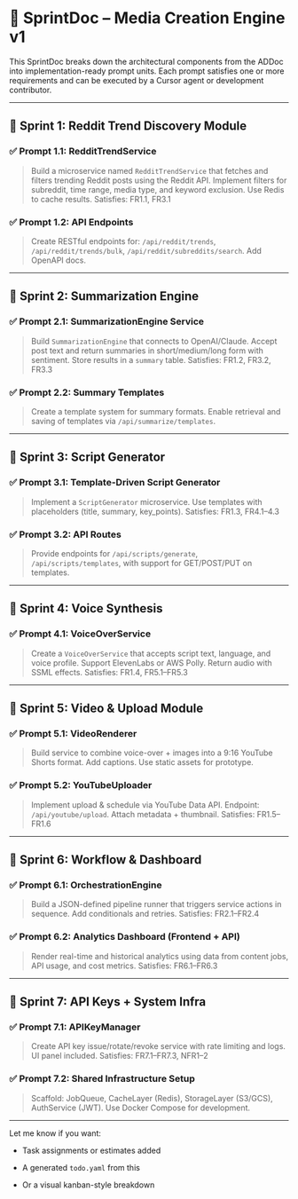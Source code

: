 # 🚀 SprintDoc – Media Creation Engine v1

This SprintDoc breaks down the architectural components from the ADDoc into implementation-ready prompt units. Each prompt satisfies one or more requirements and can be executed by a Cursor agent or development contributor.

----------

## 🏁 Sprint 1: Reddit Trend Discovery Module

### ✅ Prompt 1.1: RedditTrendService

> Build a microservice named `RedditTrendService` that fetches and filters trending Reddit posts using the Reddit API. Implement filters for subreddit, time range, media type, and keyword exclusion. Use Redis to cache results. Satisfies: FR1.1, FR3.1

### ✅ Prompt 1.2: API Endpoints

> Create RESTful endpoints for: `/api/reddit/trends`, `/api/reddit/trends/bulk`, `/api/reddit/subreddits/search`. Add OpenAPI docs.

----------

## 🏁 Sprint 2: Summarization Engine

### ✅ Prompt 2.1: SummarizationEngine Service

> Build `SummarizationEngine` that connects to OpenAI/Claude. Accept post text and return summaries in short/medium/long form with sentiment. Store results in a `summary` table. Satisfies: FR1.2, FR3.2, FR3.3

### ✅ Prompt 2.2: Summary Templates

> Create a template system for summary formats. Enable retrieval and saving of templates via `/api/summarize/templates`.

----------

## 🏁 Sprint 3: Script Generator

### ✅ Prompt 3.1: Template-Driven Script Generator

> Implement a `ScriptGenerator` microservice. Use templates with placeholders (title, summary, key_points). Satisfies: FR1.3, FR4.1–4.3

### ✅ Prompt 3.2: API Routes

> Provide endpoints for `/api/scripts/generate`, `/api/scripts/templates`, with support for GET/POST/PUT on templates.

----------

## 🏁 Sprint 4: Voice Synthesis

### ✅ Prompt 4.1: VoiceOverService

> Create a `VoiceOverService` that accepts script text, language, and voice profile. Support ElevenLabs or AWS Polly. Return audio with SSML effects. Satisfies: FR1.4, FR5.1–FR5.3

----------

## 🏁 Sprint 5: Video & Upload Module

### ✅ Prompt 5.1: VideoRenderer

> Build service to combine voice-over + images into a 9:16 YouTube Shorts format. Add captions. Use static assets for prototype.

### ✅ Prompt 5.2: YouTubeUploader

> Implement upload & schedule via YouTube Data API. Endpoint: `/api/youtube/upload`. Attach metadata + thumbnail. Satisfies: FR1.5–FR1.6

----------

## 🏁 Sprint 6: Workflow & Dashboard

### ✅ Prompt 6.1: OrchestrationEngine

> Build a JSON-defined pipeline runner that triggers service actions in sequence. Add conditionals and retries. Satisfies: FR2.1–FR2.4

### ✅ Prompt 6.2: Analytics Dashboard (Frontend + API)

> Render real-time and historical analytics using data from content jobs, API usage, and cost metrics. Satisfies: FR6.1–FR6.3

----------

## 🏁 Sprint 7: API Keys + System Infra

### ✅ Prompt 7.1: APIKeyManager

> Create API key issue/rotate/revoke service with rate limiting and logs. UI panel included. Satisfies: FR7.1–FR7.3, NFR1–2

### ✅ Prompt 7.2: Shared Infrastructure Setup

> Scaffold: JobQueue, CacheLayer (Redis), StorageLayer (S3/GCS), AuthService (JWT). Use Docker Compose for development.

----------

Let me know if you want:

-   Task assignments or estimates added
    
-   A generated `todo.yaml` from this
    
-   Or a visual kanban-style breakdown